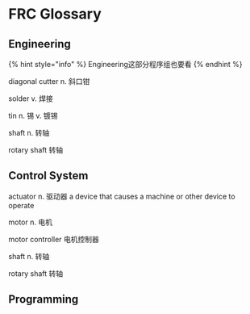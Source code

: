 # FRC Glossary

## Engineering

{% hint style="info" %}
Engineering这部分程序组也要看
{% endhint %}

diagonal cutter n. 斜口钳

solder v. 焊接

tin n. 锡 v. 镀锡

shaft n. 转轴

rotary shaft 转轴

## Control System

actuator n. 驱动器 a device that causes a machine or other device to operate

motor n. 电机

motor controller 电机控制器

shaft n. 转轴

rotary shaft 转轴

## Programming

